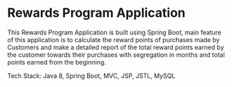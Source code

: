 # Rewards Program Application

This Rewards Program Application is built using Spring Boot, main feature of this application is to calculate the reward points of purchases made by Customers and make a detailed report of the total reward points earned by the customer towards their purchases with segregation in months and total points earned from the beginning.

Tech Stack: Java 8, Spring Boot, MVC, JSP, JSTL, MySQL
